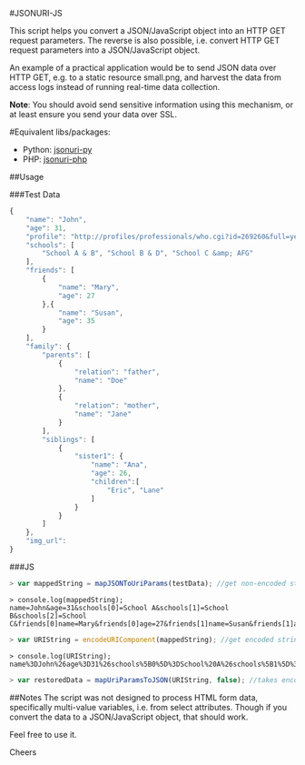 #JSONURI-JS
 
This script helps you convert  a JSON/JavaScript object into an HTTP GET request parameters. The reverse is also possible, i.e. convert HTTP GET request parameters into a JSON/JavaScript object.

An example of a practical application would be to send JSON data over HTTP GET, e.g. to a static resource small.png, and harvest the data from access logs instead of running real-time data collection.

**Note**: You should avoid send sensitive information using this mechanism, or at least ensure you send your data over SSL.

#Equivalent libs/packages:
* Python: [jsonuri-py](https://bitbucket.org/guidj/jsonuri-py)
* PHP: [jsonuri-php](https://bitbucket.org/guidj/jsonuri-php)


##Usage

###Test Data
```JavaScript
{
    "name": "John",
    "age": 31,
    "profile": "http://profiles/professionals/who.cgi?id=269260&full=yes",
    "schools": [
        "School A & B", "School B & D", "School C &amp; AFG"
    ],
    "friends": [
        {
            "name": "Mary",
            "age": 27
        },{
            "name": "Susan",
            "age": 35
        }
    ],
    "family": {
        "parents": [
            {
                "relation": "father",
                "name": "Doe"
            },
            {
                "relation": "mother",
                "name": "Jane"
            }
        ],
        "siblings": [
            {
                "sister1": {
                    "name": "Ana",
                    "age": 26,
                    "children":[
                        "Eric", "Lane"
                    ]
                }
            }
        ]
    },
    "img_url": 
}
```

###JS
```JavaScript
> var mappedString = mapJSONToUriParams(testData); //get non-encoded string
```

```URL
> console.log(mappedString);
name=John&age=31&schools[0]=School A&schools[1]=School B&schools[2]=School C&friends[0]name=Mary&friends[0]age=27&friends[1]name=Susan&friends[1]age=35&family:parents[0]relation=father&family:parents[0]name=Doe&family:parents[1]relation=mother&family:parents[1]name=Jane&family:siblings[0]sister1:name=Ana&family:siblings[0]sister1:age=26&family:siblings[0]sister1:children[0]=Eric&family:siblings[0]sister1:children[1]=Lane 
```

```JavaScript
> var URIString = encodeURIComponent(mappedString); //get encoded string
```

```URL
> console.log(URIString);
name%3DJohn%26age%3D31%26schools%5B0%5D%3DSchool%20A%26schools%5B1%5D%3DSchool%20B%26schools%5B2%5D%3DSchool%20C%26friends%5B0%5Dname%3DMary%26friends%5B0%5Dage%3D27%26friends%5B1%5Dname%3DSusan%26friends%5B1%5Dage%3D35%26family%3Aparents%5B0%5Drelation%3Dfather%26family%3Aparents%5B0%5Dname%3DDoe%26family%3Aparents%5B1%5Drelation%3Dmother%26family%3Aparents%5B1%5Dname%3DJane%26family%3Asiblings%5B0%5Dsister1%3Aname%3DAna%26family%3Asiblings%5B0%5Dsister1%3Aage%3D26%26family%3Asiblings%5B0%5Dsister1%3Achildren%5B0%5D%3DEric%26family%3Asiblings%5B0%5Dsister1%3Achildren%5B1%5D%3DLane
```

```JavaScript
> var restoredData = mapUriParamsToJSON(URIString, false); //takes encoded/non-encoded string
```


##Notes
The script was not designed to process HTML form data, specifically multi-value variables, i.e. from select attributes. Though if you convert the data to a JSON/JavaScript object, that should work.

 
Feel free to use it.

Cheers
